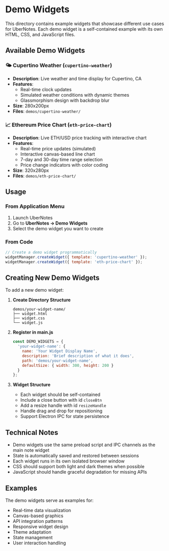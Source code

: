 # Demo Widgets

This directory contains example widgets that showcase different use cases for UberNotes. Each demo widget is a self-contained example with its own HTML, CSS, and JavaScript files.

## Available Demo Widgets

### 🌤️ Cupertino Weather (`cupertino-weather`)
- **Description**: Live weather and time display for Cupertino, CA
- **Features**: 
  - Real-time clock updates
  - Simulated weather conditions with dynamic themes
  - Glassmorphism design with backdrop blur
- **Size**: 280x200px
- **Files**: `demos/cupertino-weather/`

### 📈 Ethereum Price Chart (`eth-price-chart`)
- **Description**: Live ETH/USD price tracking with interactive chart
- **Features**:
  - Real-time price updates (simulated)
  - Interactive canvas-based line chart
  - 7-day and 30-day time range selection
  - Price change indicators with color coding
- **Size**: 320x280px
- **Files**: `demos/eth-price-chart/`

## Usage

### From Application Menu
1. Launch UberNotes
2. Go to **UberNotes → Demo Widgets**
3. Select the demo widget you want to create

### From Code
```javascript
// Create a demo widget programmatically
widgetManager.createWidget({ template: 'cupertino-weather' });
widgetManager.createWidget({ template: 'eth-price-chart' });
```

## Creating New Demo Widgets

To add a new demo widget:

1. **Create Directory Structure**
   ```
   demos/your-widget-name/
   ├── widget.html
   ├── widget.css
   └── widget.js
   ```

2. **Register in main.js**
   ```javascript
   const DEMO_WIDGETS = {
     'your-widget-name': {
       name: 'Your Widget Display Name',
       description: 'Brief description of what it does',
       path: 'demos/your-widget-name',
       defaultSize: { width: 300, height: 200 }
     }
   };
   ```

3. **Widget Structure**
   - Each widget should be self-contained
   - Include a close button with id `closeBtn`
   - Add a resize handle with id `resizeHandle`
   - Handle drag and drop for repositioning
   - Support Electron IPC for state persistence

## Technical Notes

- Demo widgets use the same preload script and IPC channels as the main note widget
- State is automatically saved and restored between sessions
- Each widget runs in its own isolated browser window
- CSS should support both light and dark themes when possible
- JavaScript should handle graceful degradation for missing APIs

## Examples

The demo widgets serve as examples for:
- Real-time data visualization
- Canvas-based graphics
- API integration patterns
- Responsive widget design
- Theme adaptation
- State management
- User interaction handling
